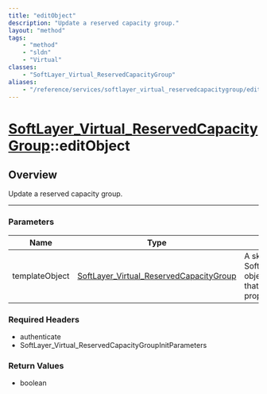 ```yaml
---
title: "editObject"
description: "Update a reserved capacity group."
layout: "method"
tags:
    - "method"
    - "sldn"
    - "Virtual"
classes:
    - "SoftLayer_Virtual_ReservedCapacityGroup"
aliases:
    - "/reference/services/softlayer_virtual_reservedcapacitygroup/editObject"
---
```

# [SoftLayer_Virtual_ReservedCapacityGroup](/reference/services/SoftLayer_Virtual_ReservedCapacityGroup)::editObject





## Overview 
Update a reserved capacity group. 

-----

### Parameters 
|Name | Type | Description |
| --- | --- | --- |
|templateObject| <a href='/reference/datatypes/SoftLayer_Virtual_ReservedCapacityGroup'>SoftLayer_Virtual_ReservedCapacityGroup </a>| A skeleton SoftLayer_Virtual_ReservedCapacityGroup object with only the properties defined that you wish to change. Unchanged properties are left alone.|


### Required Headers
* authenticate
* SoftLayer_Virtual_ReservedCapacityGroupInitParameters


### Return Values
* boolean




